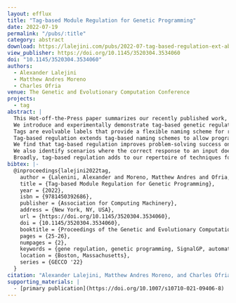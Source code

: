 ```yaml
---
layout: efflux
title: "Tag-based Module Regulation for Genetic Programming"
date: 2022-07-19
permalink: "/pubs/:title"
category: abstract
download: https://lalejini.com/pubs/2022-07-tag-based-regulation-ext-abstract.pdf
view_publisher: https://doi.org/10.1145/3520304.3534060
doi: "10.1145/3520304.3534060"
authors:
  - Alexander Lalejini
  - Matthew Andres Moreno
  - Charles Ofria
venue: The Genetic and Evolutionary Computation Conference
projects:
  - tag
abstract: |
  This Hot-off-the-Press paper summarizes our recently published work, "Tag-based regulation of modules in genetic programming improves context-dependent problem solving," published in Genetic Programming and Evolvable Machines.
  We introduce and experimentally demonstrate tag-based genetic regulation, a genetic programming (GP) technique that allows programs to dynamically adjust which code modules to express.
  Tags are evolvable labels that provide a flexible naming scheme for referencing code modules.
  Tag-based regulation extends tag-based naming schemes to allow programs to "promote" and "repress" code modules to alter module execution patterns.
  We find that tag-based regulation improves problem-solving success on problems where programs must adjust how they respond to current inputs based on prior inputs; indeed, some of these problems could not be solved until regulation was added.
  We also identify scenarios where the correct response to an input does not change over time, rendering tag-based regulation an unnecessary functionality that can sometimes impede evolution.
  Broadly, tag-based regulation adds to our repertoire of techniques for evolving more dynamic computer programs and can easily be incorporated into existing tag-enabled GP systems.
bibtex: |-
  @inproceedings{lalejini2022tag,
    author = {Lalenini, Alexander and Moreno, Matthew Andres and Ofria, Charles},
    title = {Tag-based Module Regulation for Genetic Programming},
    year = {2022},
    isbn = {9781450392686},
    publisher = {Association for Computing Machinery},
    address = {New York, NY, USA},
    url = {https://doi.org/10.1145/3520304.3534060},
    doi = {10.1145/3520304.3534060},
    booktitle = {Proceedings of the Genetic and Evolutionary Computation Conference Companion},
    pages = {25-26},
    numpages = {2},
    keywords = {gene regulation, genetic programming, SignalGP, automatic program synthesis, tag-based referencing},
    location = {Boston, Massachusetts},
    series = {GECCO '22}
  }
citation: "Alexander Lalejini, Matthew Andres Moreno, and Charles Ofria. 2022. Tag-based Module Regulation for Genetic Programming. In Proceedings of the Genetic and Evolutionary Computation Conference Companion (GECCO '22). Association for Computing Machinery, New York, NY, USA, 25–26. https://doi.org/10.1145/3520304.3534060"
supporting_materials: |
  - [primary publication](https://doi.org/10.1007/s10710-021-09406-8)
---
```

